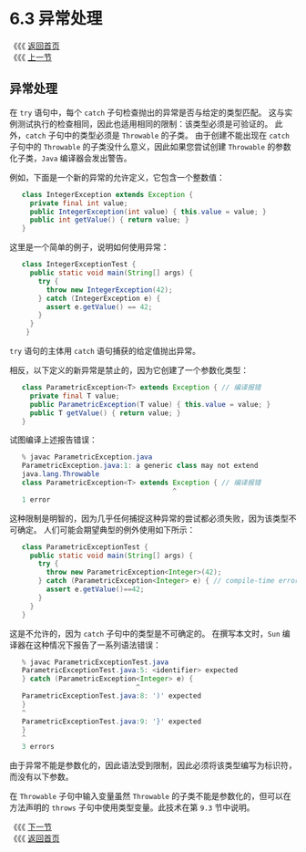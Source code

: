 # 6.3 异常处理

《《《 [返回首页](../../)   
 《《《 [上一节](6.2-shi-li-ce-shi-he-shi-li.md)

## 异常处理

在 `try` 语句中，每个 `catch` 子句检查抛出的异常是否与给定的类型匹配。 这与实例测试执行的检查相同，因此也适用相同的限制：该类型必须是可验证的。 此 外，`catch` 子句中的类型必须是 `Throwable` 的子类。 由于创建不能出现在 `catch` 子句中的 `Throwable` 的子类没什么意义，因此如果您尝试创建 `Throwable` 的参数化子类，`Java` 编译器会发出警告。

例如，下面是一个新的异常的允许定义，它包含一个整数值：

```java
   class IntegerException extends Exception {
     private final int value;
     public IntegerException(int value) { this.value = value; }
     public int getValue() { return value; }
   }
```

这里是一个简单的例子，说明如何使用异常：

```java
   class IntegerExceptionTest {
     public static void main(String[] args) {
       try {
         throw new IntegerException(42);
       } catch (IntegerException e) {
         assert e.getValue() == 42;
       }
     }
    }
```

`try` 语句的主体用 `catch` 语句捕获的给定值抛出异常。

相反，以下定义的新异常是禁止的，因为它创建了一个参数化类型：

```java
   class ParametricException<T> extends Exception { // 编译报错
     private final T value;
     public ParametricException(T value) { this.value = value; }
     public T getValue() { return value; }
   }
```

试图编译上述报告错误：

```java
   % javac ParametricException.java
   ParametricException.java:1: a generic class may not extend
   java.lang.Throwable
   class ParametricException<T> extends Exception { // 编译报错
                                        ^
   1 error
```

这种限制是明智的，因为几乎任何捕捉这种异常的尝试都必须失败，因为该类型不可确定。 人们可能会期望典型的例外使用如下所示：

```java
   class ParametricExceptionTest {
     public static void main(String[] args) {
       try {
         throw new ParametricException<Integer>(42);
       } catch (ParametricException<Integer> e) { // compile-time error
         assert e.getValue()==42;
       }
     }
   }
```

这是不允许的，因为 `catch` 子句中的类型是不可确定的。 在撰写本文时，`Sun` 编译器在这种情况下报告了一系列语法错误：

```java
   % javac ParametricExceptionTest.java
   ParametricExceptionTest.java:5: <identifier> expected
   } catch (ParametricException<Integer> e) {
                               ^
   ParametricExceptionTest.java:8: ')' expected
   }
   ^
   ParametricExceptionTest.java:9: '}' expected
   }
   ^
   3 errors
```

由于异常不能是参数化的，因此语法受到限制，因此必须将该类型编写为标识符，而没有以下参数。

在 `Throwable` 子句中输入变量虽然 `Throwable` 的子类不能是参数化的，但可以在方法声明的 `throws` 子句中使用类型变量。此技术在第 `9.3` 节中说明。

《《《 [下一节](6.4-shu-zu-chuang-jian.md)   
 《《《 [返回首页](../../)

